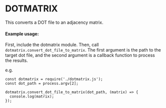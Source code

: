 # DOTMATRIX

This converts a DOT file to an adjacency matrix.

#### Example usage:
First, include the dotmatrix module.
Then, call ```dotmatrix.convert_dot_file_to_matrix```. The first argument is the path to the target dot file, and the second argument is a callback function to process the results.

e.g.
```
const dotmatrix = require('./dotmatrix.js');
const dot_path = process.argv[2];

dotmatrix.convert_dot_file_to_matrix(dot_path, (matrix) => {
  console.log(matrix);
});
```
